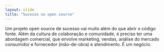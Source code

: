 ```yaml
---
layout: slide
title: "Sucesso no open source"
---
```


Um projeto open source de sucesso vai muito além do que abrir o código fonte. Além da cultura de colaboração e comunidade, é preciso ter uma abordagem comercial, que envolve marketing, vendas, análise do mercado consumidor e fornecedor (mão-de-obra) e atendimento. É um negócio.
